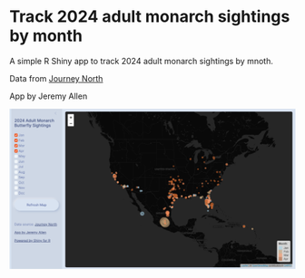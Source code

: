 # Track 2024 adult monarch sightings by month

A simple R Shiny app to track 2024 adult monarch sightings by mnoth.

Data from [Journey North](https://journeynorth.org/)

App by Jeremy Allen

![](https://github.com/jeremy-allen/monarchs/blob/3ab95e8de9a32116170c314d7889e45f6fa3ae24/monarchs.png)
